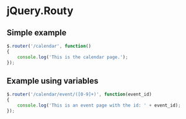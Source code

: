 jQuery.Routy
============

## Simple example

```js
$.router('/calendar', function()
{
    console.log('This is the calendar page.');
});
```

## Example using variables

```js
$.router('/calendar/event/([0-9]+)', function(event_id)
{
    console.log('This is an event page with the id: ' + event_id);
});
```
